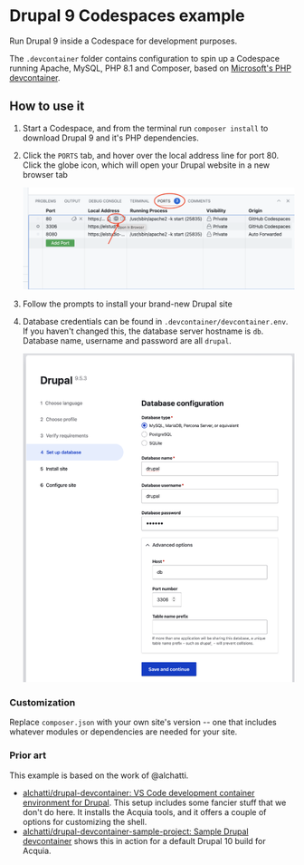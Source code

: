 # Drupal 9 Codespaces example

Run Drupal 9 inside a Codespace for development purposes.

The `.devcontainer` folder contains configuration to spin up a Codespace running Apache, MySQL, PHP 8.1 and Composer, based on [Microsoft's PHP devcontainer](https://github.com/devcontainers/images/tree/main/src/php).

## How to use it

1. Start a Codespace, and from the terminal run `composer install` to download Drupal 9 and it's PHP dependencies. 
2. Click the `PORTS` tab, and hover over the local address line for port 80. Click the globe icon, which will open your Drupal website in a new browser tab

    ![Browse a drupal site in codespaces](docs/browse-a-drupal-site-in-codespaces.png)

3. Follow the prompts to install your brand-new Drupal site
4. Database credentials can be found in `.devcontainer/devcontainer.env`. If you haven't changed this, the database server hostname is `db`. Database name, username and password are all `drupal`.

    ![Drupal setup](docs/drupal-install-in-codespaces.png)

### Customization

Replace `composer.json` with your own site's version -- one that includes whatever modules or dependencies are needed for your site.

### Prior art

This example is based on the work of @alchatti. 

- [alchatti/drupal-devcontainer: VS Code development container environment for Drupal](https://github.com/alchatti/drupal-devcontainer). This setup includes some fancier stuff that we don't do here. It installs the Acquia tools, and it offers a couple of options for customizing the shell. 
- [alchatti/drupal-devcontainer-sample-project: Sample Drupal devcontainer](https://github.com/alchatti/drupal-devcontainer-sample-project) shows this in action for a default Drupal 10 build for Acquia.
